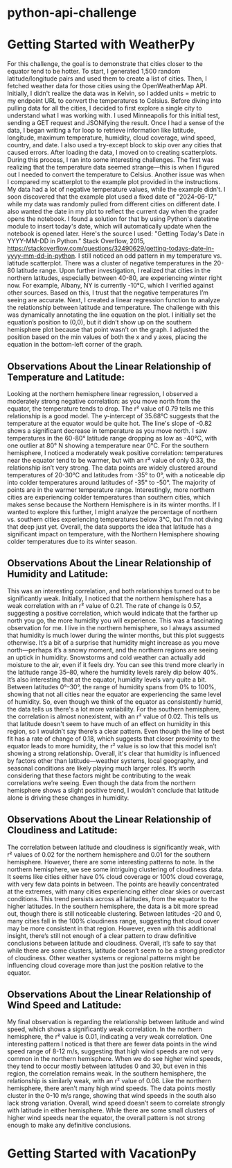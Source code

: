 # python-api-challenge
# Getting Started with WeatherPy
For this challenge, the goal is to demonstrate that cities closer to the equator tend to be hotter. 
To start, I generated 1,500 random latitude/longitude pairs and used them to create a list of cities. Then, I fetched weather data for those cities using the OpenWeatherMap API. Initially, I didn't realize the data was in Kelvin, so I added units = metric to my endpoint URL to convert the temperatures to Celsius. Before diving into pulling data for all the cities, I decided to first explore a single city to understand what I was working with. I used Minneapolis for this initial test, sending a GET request and JSONifying the result. 
Once I had a sense of the data, I began writing a for loop to retrieve information like latitude, longitude, maximum temperature, humidity, cloud coverage, wind speed, country, and date. I also used a try-except block to skip over any cities that caused errors.
After loading the data, I moved on to creating scatterplots. During this process, I ran into some interesting challenges. The first was realizing that the temperature data seemed strange—this is when I figured out I needed to convert the temperature to Celsius.
Another issue was when I compared my scatterplot to the example plot provided in the instructions. My data had a lot of negative temperature values, while the example didn’t. I soon discovered that the example plot used a fixed date of "2024-06-17," while my data was randomly pulled from different cities on different date. I also wanted the date in my plot to reflect the current day when the grader opens the notebook. I found a solution for that by using Python's datetime module to insert today's date, which will automatically update when the notebook is opened later. Here's the source I used:
"Getting Today's Date in YYYY-MM-DD in Python." Stack Overflow, 2015, https://stackoverflow.com/questions/32490629/getting-todays-date-in-yyyy-mm-dd-in-python.
I still noticed an odd pattern in my temperature vs. latitude scatterplot. There was a cluster of negative temperatures in the 20-80 latitude range. Upon further investigation, I realized that cities in the northern latitudes, especially between 40-80, are experiencing winter right now. For example, Albany, NY is currently -10°C, which I verified against other sources. Based on this, I trust that the negative temperatures I’m seeing are accurate. 
Next, I created a linear regression function to analyze the relationship between latitude and temperature. The challenge with this was dynamically annotating the line equation on the plot. I initially set the equation’s position to (0,0), but it didn’t show up on the southern hemisphere plot because that point wasn’t on the graph. I adjusted the position based on the min values of both the x and y axes, placing the equation in the bottom-left corner of the graph.
## Observations About the Linear Relationship of Temperature and Latitude:
Looking at the northern hemisphere linear regression, I observed a moderately strong negative correlation: as you move north from the equator, the temperature tends to drop. The r² value of 0.79 tells me this relationship is a good model. The y-intercept of 35.68°C suggests that the temperature at the equator would be quite hot. The line's slope of -0.82 shows a significant decrease in temperature as you move north. I saw temperatures in the 60-80° latitude range dropping as low as -40°C, with one outlier at 80° N showing a temperature near 0°C.
For the southern hemisphere, I noticed a moderately weak positive correlation: temperatures near the equator tend to be warmer, but with an r² value of only 0.33, the relationship isn’t very strong. The data points are widely clustered around temperatures of 20-30°C and latitudes from -35° to 0°, with a noticeable dip into colder temperatures around latitudes of -35° to -50°. The majority of points are in the warmer temperature range.
Interestingly, more northern cities are experiencing colder temperatures than southern cities, which makes sense because the Northern Hemisphere is in its winter months. If I wanted to explore this further, I might analyze the percentage of northern vs. southern cities experiencing temperatures below 3°C, but I’m not diving that deep just yet.
Overall, the data supports the idea that latitude has a significant impact on temperature, with the Northern Hemisphere showing colder temperatures due to its winter season. 
## Observations About the Linear Relationship of Humidity and Latitude:
This was an interesting correlation, and both relationships turned out to be significantly weak. Initially, I noticed that the northern hemisphere has a weak correlation with an r² value of 0.21. The rate of change is 0.57, suggesting a positive correlation, which would indicate that the farther up north you go, the more humidity you will experience. This was a fascinating observation for me. I live in the northern hemisphere, so I always assumed that humidity is much lower during the winter months, but this plot suggests otherwise. It’s a bit of a surprise that humidity might increase as you move north—perhaps it’s a snowy moment, and the northern regions are seeing an uptick in humidity. Snowstorms and cold weather can actually add moisture to the air, even if it feels dry.
You can see this trend more clearly in the latitude range 35–80, where the humidity levels rarely dip below 40%. It’s also interesting that at the equator, humidity levels vary quite a bit. Between latitudes 0°–30°, the range of humidity spans from 0% to 100%, showing that not all cities near the equator are experiencing the same level of humidity. So, even though we think of the equator as consistently humid, the data tells us there's a lot more variability.
For the southern hemisphere, the correlation is almost nonexistent, with an r² value of 0.02. This tells us that latitude doesn't seem to have much of an effect on humidity in this region, so I wouldn’t say there’s a clear pattern. Even though the line of best fit has a rate of change of 0.18, which suggests that closer proximity to the equator leads to more humidity, the r² value is so low that this model isn’t showing a strong relationship.
Overall, it's clear that humidity is influenced by factors other than latitude—weather systems, local geography, and seasonal conditions are likely playing much larger roles. It’s worth considering that these factors might be contributing to the weak correlations we’re seeing. Even though the data from the northern hemisphere shows a slight positive trend, I wouldn’t conclude that latitude alone is driving these changes in humidity.
## Observations About the Linear Relationship of Cloudiness and Latitude:
The correlation between latitude and cloudiness is significantly weak, with r² values of 0.02 for the northern hemisphere and 0.01 for the southern hemisphere. However, there are some interesting patterns to note. In the northern hemisphere, we see some intriguing clustering of cloudiness data. It seems like cities either have 0% cloud coverage or 100% cloud coverage, with very few data points in between. The points are heavily concentrated at the extremes, with many cities experiencing either clear skies or overcast conditions. This trend persists across all latitudes, from the equator to the higher latitudes.
In the southern hemisphere, the data is a bit more spread out, though there is still noticeable clustering. Between latitudes -20 and 0, many cities fall in the 100% cloudiness range, suggesting that cloud cover may be more consistent in that region. However, even with this additional insight, there’s still not enough of a clear pattern to draw definitive conclusions between latitude and cloudiness.
Overall, it’s safe to say that while there are some clusters, latitude doesn’t seem to be a strong predictor of cloudiness. Other weather systems or regional patterns might be influencing cloud coverage more than just the position relative to the equator.
## Observations About the Linear Relationship of Wind Speed and Latitude:
My final observation is regarding the relationship between latitude and wind speed, which shows a significantly weak correlation. In the northern hemisphere, the r² value is 0.01, indicating a very weak correlation. One interesting pattern I noticed is that there are fewer data points in the wind speed range of 8-12 m/s, suggesting that high wind speeds are not very common in the northern hemisphere. When we do see higher wind speeds, they tend to occur mostly between latitudes 0 and 30, but even in this region, the correlation remains weak.
In the southern hemisphere, the relationship is similarly weak, with an r² value of 0.06. Like the northern hemisphere, there aren't many high wind speeds. The data points mostly cluster in the 0-10 m/s range, showing that wind speeds in the south also lack strong variation.
Overall, wind speed doesn’t seem to correlate strongly with latitude in either hemisphere. While there are some small clusters of higher wind speeds near the equator, the overall pattern is not strong enough to make any definitive conclusions.
# Getting Started with VacationPy
